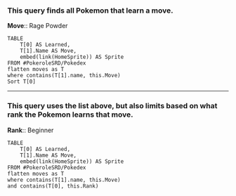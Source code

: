 ### This query finds all Pokemon that learn a move.

**Move**:: Rage Powder

```dataview
TABLE
    T[0] AS Learned,
    T[1].Name AS Move,
    embed(link(HomeSprite)) AS Sprite 
FROM #PokeroleSRD/Pokedex
flatten moves as T
where contains(T[1].name, this.Move)
Sort T[0]
```

---

### This query uses the list above, but also limits based on what rank the Pokemon learns that move. 

**Rank**:: Beginner

```dataview
TABLE
    T[0] AS Learned,
    T[1].Name AS Move,
    embed(link(HomeSprite)) AS Sprite 
FROM #PokeroleSRD/Pokedex
flatten moves as T
where contains(T[1].name, this.Move)
and contains(T[0], this.Rank)
```
